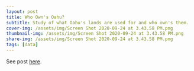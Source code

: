```yaml
---
layout: post
title: Who Own's Oahu?
subtitle: Study of what Oahu's lands are used for and who own's them.
cover-img: /assets/img/Screen Shot 2020-09-24 at 3.43.58 PM.png
thumbnail-img: /assets/img/Screen Shot 2020-09-24 at 3.43.58 PM.png
share-img: /assets/img/Screen Shot 2020-09-24 at 3.43.58 PM.png
tags: [data]
---
```


See post [here](https://https://medium.com/@micahswain/who-owns-o%CA%BBahu-b8387a56968c). 
